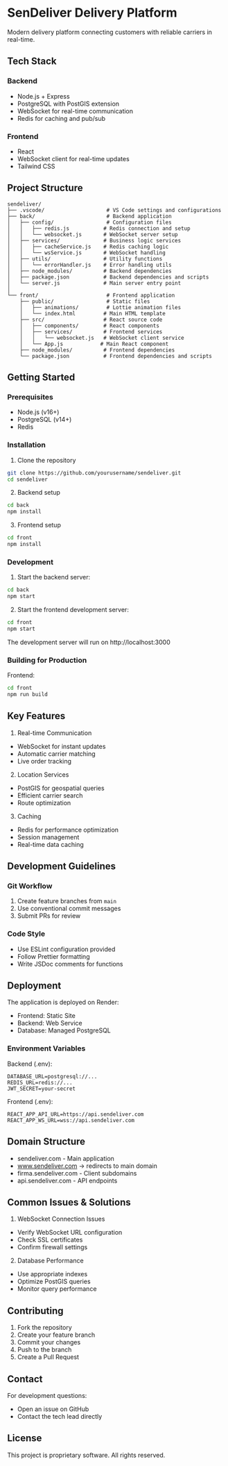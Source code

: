 # SenDeliver Delivery Platform

Modern delivery platform connecting customers with reliable carriers in real-time.

## Tech Stack

### Backend
- Node.js + Express
- PostgreSQL with PostGIS extension
- WebSocket for real-time communication
- Redis for caching and pub/sub

### Frontend
- React
- WebSocket client for real-time updates
- Tailwind CSS

## Project Structure

```
sendeliver/
├── .vscode/                    # VS Code settings and configurations
├── back/                       # Backend application
│   ├── config/                 # Configuration files
│   │   ├── redis.js           # Redis connection and setup
│   │   └── websocket.js       # WebSocket server setup
│   ├── services/              # Business logic services
│   │   ├── cacheService.js    # Redis caching logic
│   │   └── wsService.js       # WebSocket handling
│   ├── utils/                 # Utility functions
│   │   └── errorHandler.js    # Error handling utils
│   ├── node_modules/          # Backend dependencies
│   ├── package.json           # Backend dependencies and scripts
│   └── server.js              # Main server entry point
│
└── front/                      # Frontend application
    ├── public/                 # Static files
    │   ├── animations/         # Lottie animation files
    │   └── index.html         # Main HTML template
    ├── src/                   # React source code
    │   ├── components/        # React components
    │   ├── services/          # Frontend services
    │   │   └── websocket.js   # WebSocket client service
    │   └── App.js            # Main React component
    ├── node_modules/          # Frontend dependencies
    └── package.json           # Frontend dependencies and scripts
```

## Getting Started

### Prerequisites
- Node.js (v16+)
- PostgreSQL (v14+)
- Redis

### Installation

1. Clone the repository
```bash
git clone https://github.com/yourusername/sendeliver.git
cd sendeliver
```

2. Backend setup
```bash
cd back
npm install
```

3. Frontend setup
```bash
cd front
npm install
```

### Development

1. Start the backend server:
```bash
cd back
npm start
```

2. Start the frontend development server:
```bash
cd front
npm start
```

The development server will run on http://localhost:3000

### Building for Production

Frontend:
```bash
cd front
npm run build
```

## Key Features

1. Real-time Communication
- WebSocket for instant updates
- Automatic carrier matching
- Live order tracking

2. Location Services
- PostGIS for geospatial queries
- Efficient carrier search
- Route optimization

3. Caching
- Redis for performance optimization
- Session management
- Real-time data caching

## Development Guidelines

### Git Workflow
1. Create feature branches from `main`
2. Use conventional commit messages
3. Submit PRs for review

### Code Style
- Use ESLint configuration provided
- Follow Prettier formatting
- Write JSDoc comments for functions

## Deployment

The application is deployed on Render:
- Frontend: Static Site
- Backend: Web Service
- Database: Managed PostgreSQL

### Environment Variables

Backend (.env):
```
DATABASE_URL=postgresql://...
REDIS_URL=redis://...
JWT_SECRET=your-secret
```

Frontend (.env):
```
REACT_APP_API_URL=https://api.sendeliver.com
REACT_APP_WS_URL=wss://api.sendeliver.com
```

## Domain Structure

- sendeliver.com - Main application
- www.sendeliver.com -> redirects to main domain
- firma.sendeliver.com - Client subdomains
- api.sendeliver.com - API endpoints

## Common Issues & Solutions

1. WebSocket Connection Issues
- Verify WebSocket URL configuration
- Check SSL certificates
- Confirm firewall settings

2. Database Performance
- Use appropriate indexes
- Optimize PostGIS queries
- Monitor query performance

## Contributing

1. Fork the repository
2. Create your feature branch
3. Commit your changes
4. Push to the branch
5. Create a Pull Request

## Contact

For development questions:
- Open an issue on GitHub
- Contact the tech lead directly

## License

This project is proprietary software. All rights reserved.
